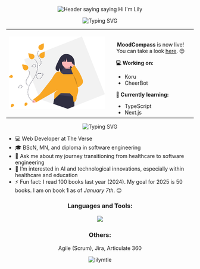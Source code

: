 <p align="center">
  <img src="./assets/images/readme-header.gif" alt="Header saying saying Hi I'm Lily">
</p>


<p align="center"><img src="https://readme-typing-svg.demolab.com?font=&pause=1000&color=FFB942&center=true&width=435&lines=What's+new%3F" alt="Typing SVG" /></p>

<table align="center">
  <tr>
    <td><img src="assets/images/readme-body-img.svg" width="300" alt="illustration of a woman">
</td>
    <td style="vertical-align: top;">
      <div style="background-color: transparent; padding: 1rem; border-radius: 5px; max-width: 200px; max-height: 200px; overflow-y: auto;">
        <p align="center">
          <b>MoodCompass</b> is now live! You can take a look <a href="https://mood-compass.vercel.app/">here</a>. 😊
        </p>
        <strong>💻 Working on:</strong>
        <ul name="list">
          <li name="list__item">Koru</li>
          <li name="list__item">CheerBot</li>
        </ul>
        <strong>🌱 Currently learning:</strong>
        <ul name="list">
          <li name="list__item">TypeScript</li>
          <li name="list__item">Next.js</li>
          <li name="list__item">Tailwind CSS</li>
          <li name="list__item">Python</li>
          <li name="list__item">DSA</li>
        </ul>
        <strong>💡 To learn:</strong>
          <ul name="list">
            <li name="list__item">Nest.js</li>
            <li name="list__item">MongoDB</li>
          </ul>
      </div>
    </td>
  </tr>
</table>

<p align="center"><img src="https://readme-typing-svg.demolab.com?font=&pause=1000&color=FFB942&center=true&width=435&lines=Who+am+I%3F" alt="Typing SVG" /></p>

- 💻 Web Developer at The Verse
- 🎓 BScN, MN, and diploma in software engineering
- 💬 Ask me about my journey transitioning from healthcare to software engineering
- 👀 I’m interested in AI and technological innovations, especially within healthcare and education
- ⚡ Fun fact: I read 100 books last year (2024). My goal for 2025 is 50 books. I am on book **1** as of *January 7th*. 😌

<h3 align="center">Languages and Tools:</h3>
<p align="center">
  <a href="https://skillicons.dev">
    <img src="https://skillicons.dev/icons?i=html,css,sass,javascript,react,nodejs,express,mysql,firebase,git,github,materialui,postman,typescript,nextjs,tailwind,jest" />
  </a>
</p>

<h3 align="center">Others:</h3>
<p align="center">
  Agile (Scrum), Jira, Articulate 360
</p>

<p align="center">
  <img src="https://komarev.com/ghpvc/?username=lilymtle&label=Profile%20views&color=0e75b6&style=flat" alt="lilymtle" />
</p>

<!---
lilymtle/lilymtle is a ✨ special ✨ repository because its `README.md` (this file) appears on your GitHub profile.
You can click the Preview link to take a look at your changes.
--->
